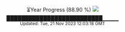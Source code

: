 <p align="center">
⏳Year Progress (88.90 %) <img src="https://file5s.ratemyserver.net/mobs/1062.gif"><br>
██████████████████████████▁▁▁▁ <br>
<sub>Updated: Tue, 21 Nov 2023 12:03:18 GMT</sub>
</p>

